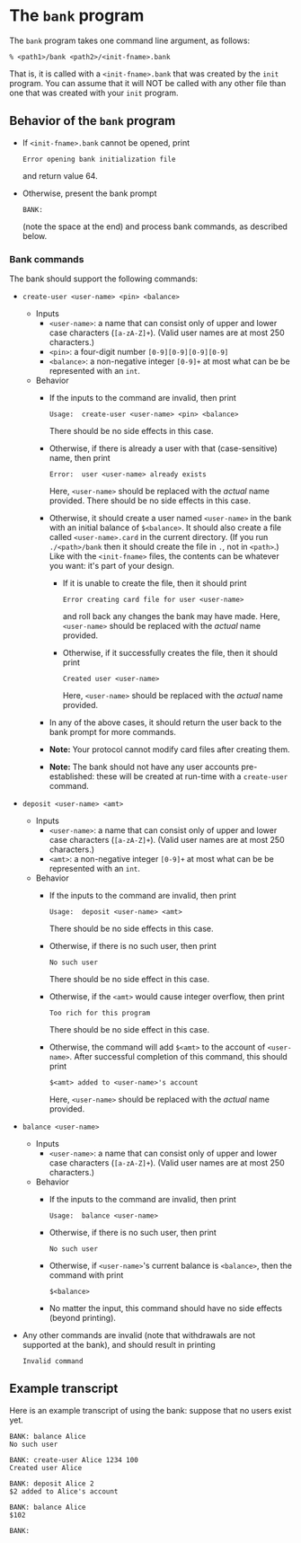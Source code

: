 # The `bank` program

The `bank` program takes one command line argument, as follows:

    % <path1>/bank <path2>/<init-fname>.bank

That is, it is called with a `<init-fname>.bank` that was created by
the `init` program. You can assume that it will NOT be called with any
other file than one that was created with your `init` program.

## Behavior of the `bank` program

 * If `<init-fname>.bank` cannot be opened, print
   
       Error opening bank initialization file
   
   and return value 64.

 * Otherwise, present the bank prompt
   
       BANK: 
   
   (note the space at the end) and process bank commands, as described
   below.

### Bank commands
The bank should support the following commands:

 * `create-user <user-name> <pin> <balance>`
    * Inputs
       * `<user-name>`: a name that can consist only of upper and lower
         case characters (`[a-zA-Z]+`). (Valid user names are at most 250
         characters.)
       * `<pin>`: a four-digit number `[0-9][0-9][0-9][0-9]`
       * `<balance>`: a non-negative integer `[0-9]+` at most what can be
         be represented with an `int`.
    * Behavior
       * If the inputs to the command are invalid, then print
         
             Usage:  create-user <user-name> <pin> <balance>
         
         There should be no side effects in this case.
       * Otherwise, if there is already a user with that (case-sensitive)
         name, then print
         
             Error:  user <user-name> already exists
         
         Here, `<user-name>` should be replaced with the *actual* name provided.
         There should be no side effects in this case.
       * Otherwise, it should create a user named `<user-name>` in
         the bank with an initial balance of `$<balance>`. It should
         also create a file called `<user-name>.card` in the current
         directory. (If you run `./<path>/bank` then it should create
         the file in `.`, not in `<path>`.) Like with the `<init-fname>`
         files, the contents can be whatever you want: it's part of your
         design.
          * If it is unable to create the file, then it should print
            
                Error creating card file for user <user-name>
            
            and roll back any changes the bank may have made.
            Here, `<user-name>` should be replaced with the *actual* name provided.
          * Otherwise, if it successfully creates the file, then it should
            print

                Created user <user-name>

            Here, `<user-name>` should be replaced with the *actual* name provided.
       * In any of the above cases, it should return the user back to
         the bank prompt for more commands.
       * **Note:** Your protocol cannot modify card files after creating them.
       * **Note:** The bank should not have any user accounts pre-established:
         these will be created at run-time with a `create-user` command.
 * `deposit <user-name> <amt>`
    * Inputs
       * `<user-name>`: a name that can consist only of upper and lower
         case characters (`[a-zA-Z]+`). (Valid user names are at most 250
         characters.)
       * `<amt>`: a non-negative integer `[0-9]+` at most what can be
         be represented with an `int`.
    * Behavior
       * If the inputs to the command are invalid, then print

             Usage:  deposit <user-name> <amt>

         There should be no side effects in this case.
       * Otherwise, if there is no such user, then print

             No such user

         There should be no side effect in this case.
       * Otherwise, if the `<amt>` would cause integer overflow, then
         print

             Too rich for this program

         There should be no side effect in this case.
       * Otherwise, the command will add `$<amt>` to the account of
         `<user-name>`. After successful completion of this command,
         this should print

             $<amt> added to <user-name>'s account

         Here, `<user-name>` should be replaced with the *actual* name provided.
 * `balance <user-name>`
    * Inputs
       * `<user-name>`: a name that can consist only of upper and lower
         case characters (`[a-zA-Z]+`). (Valid user names are at most 250
         characters.)
    * Behavior
       * If the inputs to the command are invalid, then print

             Usage:  balance <user-name>

       * Otherwise, if there is no such user, then print

             No such user

       * Otherwise, if `<user-name>`'s current balance is `<balance>`, then
         the command with print

             $<balance>

       * No matter the input, this command should have no side effects
         (beyond printing).
 * Any other commands are invalid (note that withdrawals are not supported
   at the bank), and should result in printing

       Invalid command

## Example transcript

Here is an example transcript of using the bank: suppose that no users
exist yet.

    BANK: balance Alice
    No such user
    
    BANK: create-user Alice 1234 100
    Created user Alice
    
    BANK: deposit Alice 2
    $2 added to Alice's account
    
    BANK: balance Alice
    $102
    
    BANK: 
